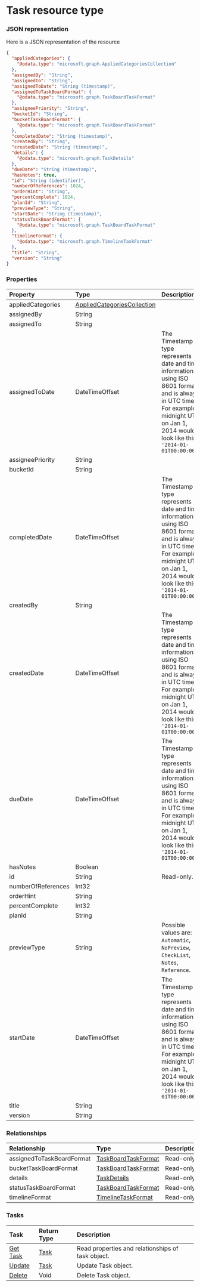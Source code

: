 # Task resource type



### JSON representation

Here is a JSON representation of the resource

<!-- {
  "blockType": "resource",
  "optionalProperties": [

  ],
  "@odata.type": "microsoft.graph.Task"
}-->

```json
{
  "appliedCategories": {
    "@odata.type": "microsoft.graph.AppliedCategoriesCollection"
  },
  "assignedBy": "String",
  "assignedTo": "String",
  "assignedToDate": "String (timestamp)",
  "assignedToTaskBoardFormat": {
    "@odata.type": "microsoft.graph.TaskBoardTaskFormat"
  },
  "assigneePriority": "String",
  "bucketId": "String",
  "bucketTaskBoardFormat": {
    "@odata.type": "microsoft.graph.TaskBoardTaskFormat"
  },
  "completedDate": "String (timestamp)",
  "createdBy": "String",
  "createdDate": "String (timestamp)",
  "details": {
    "@odata.type": "microsoft.graph.TaskDetails"
  },
  "dueDate": "String (timestamp)",
  "hasNotes": true,
  "id": "String (identifier)",
  "numberOfReferences": 1024,
  "orderHint": "String",
  "percentComplete": 1024,
  "planId": "String",
  "previewType": "String",
  "startDate": "String (timestamp)",
  "statusTaskBoardFormat": {
    "@odata.type": "microsoft.graph.TaskBoardTaskFormat"
  },
  "timelineFormat": {
    "@odata.type": "microsoft.graph.TimelineTaskFormat"
  },
  "title": "String",
  "version": "String"
}

```
### Properties
| Property	   | Type	|Description|
|:---------------|:--------|:----------|
|appliedCategories|[AppliedCategoriesCollection](appliedcategoriescollection.md)||
|assignedBy|String||
|assignedTo|String||
|assignedToDate|DateTimeOffset|The Timestamp type represents date and time information using ISO 8601 format and is always in UTC time. For example, midnight UTC on Jan 1, 2014 would look like this: `'2014-01-01T00:00:00Z'`|
|assigneePriority|String||
|bucketId|String||
|completedDate|DateTimeOffset|The Timestamp type represents date and time information using ISO 8601 format and is always in UTC time. For example, midnight UTC on Jan 1, 2014 would look like this: `'2014-01-01T00:00:00Z'`|
|createdBy|String||
|createdDate|DateTimeOffset|The Timestamp type represents date and time information using ISO 8601 format and is always in UTC time. For example, midnight UTC on Jan 1, 2014 would look like this: `'2014-01-01T00:00:00Z'`|
|dueDate|DateTimeOffset|The Timestamp type represents date and time information using ISO 8601 format and is always in UTC time. For example, midnight UTC on Jan 1, 2014 would look like this: `'2014-01-01T00:00:00Z'`|
|hasNotes|Boolean||
|id|String| Read-only.|
|numberOfReferences|Int32||
|orderHint|String||
|percentComplete|Int32||
|planId|String||
|previewType|String| Possible values are: `Automatic`, `NoPreview`, `CheckList`, `Notes`, `Reference`.|
|startDate|DateTimeOffset|The Timestamp type represents date and time information using ISO 8601 format and is always in UTC time. For example, midnight UTC on Jan 1, 2014 would look like this: `'2014-01-01T00:00:00Z'`|
|title|String||
|version|String||

### Relationships
| Relationship | Type	|Description|
|:---------------|:--------|:----------|
|assignedToTaskBoardFormat|[TaskBoardTaskFormat](taskboardtaskformat.md)| Read-only.|
|bucketTaskBoardFormat|[TaskBoardTaskFormat](taskboardtaskformat.md)| Read-only.|
|details|[TaskDetails](taskdetails.md)| Read-only.|
|statusTaskBoardFormat|[TaskBoardTaskFormat](taskboardtaskformat.md)| Read-only.|
|timelineFormat|[TimelineTaskFormat](timelinetaskformat.md)| Read-only.|

### Tasks

| Task		   | Return Type	|Description|
|:---------------|:--------|:----------|
|[Get Task](../api/task_get.md) | [Task](task.md) |Read properties and relationships of task object.|
|[Update](../api/task_update.md) | [Task](task.md)	|Update Task object. |
|[Delete](../api/task_delete.md) | Void	|Delete Task object. |

<!-- uuid: d4c0f81c-4abb-489a-b68c-8a6f55e62375
2015-10-15 16:49:30 UTC -->
<!-- {
  "type": "#page.annotation",
  "description": "Task resource",
  "keywords": "",
  "section": "documentation",
  "tocPath": ""
}-->